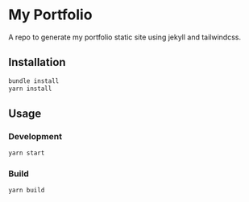 # My Portfolio

A repo to generate my portfolio static site using jekyll and tailwindcss.

## Installation

```bash
bundle install
yarn install
```

## Usage

### Development

```bash
yarn start
```

### Build

```bash
yarn build
```
